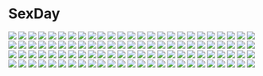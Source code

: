 # SexDay
![](https://konachan.com/image/9049db943dae7794923f58a151069f54/Konachan.com%20-%20283674%202girls%20aqua_eyes%20armor%20beach%20bikini%20blush%20breasts%20choker%20cleavage%20close%20cross%20garter%20gloves%20long_hair%20navel%20piromizu%20purple_hair%20swimsuit%20water.jpg)
![](https://konachan.com/image/fe989a37320bd48ea3371d1975752390/Konachan.com%20-%20176238%20bariko%20blush%20breast_hold%20breasts%20brown_eyes%20brown_hair%20kaga_%28kancolle%29%20navel%20nipples%20open_shirt%20panties%20panty_pull%20ponytail%20short_hair%20underwear%20wet.jpg)
![](https://konachan.com/jpeg/6193495419921d03678b3e1cb3fa6e3a/Konachan.com%20-%20218733%20brown_eyes%20brown_hair%20dress%20game_cg%20long_hair%20reminiscence%20summer_dress%20tagme_%28character%29%20tigre_soft%20tomose_shunsaku.jpg)
![](https://konachan.com/image/786f01ba0ebb2b02cc0cc6a9847def1c/Konachan.com%20-%20258355%20ass%20azur_lane%20blush%20braids%20breasts%20clouds%20doggirl%20fang%20gloves%20long_hair%20no_bra%20panties%20red_eyes%20sky%20socks%20tail%20underboob%20underwear%20water%20weapon.jpg)
![](https://konachan.com/jpeg/8fed555c7761bbcc446e1aea34734cfd/Konachan.com%20-%20256509%20annin_doufu%20bow%20brown_eyes%20building%20city%20gloves%20gray_hair%20headband%20idolmaster%20leaves%20loli%20narumiya_yume%20navel%20skirt%20thighhighs%20tree%20wand.jpg)
![](https://konachan.com/image/c1c31a4c5569d4f6aa224e1764625ba4/Konachan.com%20-%2034469%20itoshiki_nozomu%20sayonara_zetsubou_sensei.jpg)
![](https://konachan.com/jpeg/6f343e3ce17895bb18a158dc0650ce4d/Konachan.com%20-%20213407%20bow%20brown_hair%20cropped%20dress%20fire%20flowers%20orange_eyes%20reiuji_utsuho%20sunflower%20touhou%20usui_ryuu%20waifu2x%20wings.jpg)
![](https://konachan.com/jpeg/45de5661ff1df0071dd8364a988f0cc1/Konachan.com%20-%20253577%20apron%20breasts%20brown%20food%20logo%20miyabi_%28senran_kagura%29%20ribbons%20senran_kagura%20short_hair%20tagme_%28artist%29%20white_hair%20yellow_eyes.jpg)
![](https://konachan.com/image/d3ca635137f926ff2ebe7db875b15eb4/Konachan.com%20-%2082891%2077gl%20animal%20bear%20dress%20drink%20food%20hat%20hong_meiling%20izayoi_sakuya%20maid%20panda%20red_eyes%20remilia_scarlet%20touhou%20vampire%20wings.jpg)
![](https://konachan.com/image/de5b272f1e92adf437858d4c7dec2477/Konachan.com%20-%20157802%20blonde_hair%20desert%20game_cg%20jpeg_artifacts%20landscape%20minato_miu%20moon%20night%20sakura_sakimashita%20scenic%20sorahane.jpg)
![](https://konachan.com/jpeg/1998edecbb1de2a6ff677ab6294507e9/Konachan.com%20-%2099645%20akemi_homura%20kaname_madoka%20kyuubee%20mahou_shoujo_madoka_magica%20miki_sayaka%20sakura_kyouko%20tomoe_mami%20utm.jpg)
![](https://konachan.com/image/d995ddda9eecd4d69d2ace0bc07500ce/Konachan.com%20-%20296901%20animal%20anthropomorphism%20girls_frontline%20gray_hair%20gun%20long_hair%20ndtwofives%20pantyhose%20scarf%20shorts%20signed%20twintails%20weapon%20white.jpg)
![](https://konachan.com/jpeg/fde327450f891b472ab8e8fb20c6fd4c/Konachan.com%20-%20220750%20akuma_no_memochou%3A_chicken-kun_haikyuu_shoujo_to_yume_wo_miru%20game_cg%20hatachi%20tagme_%28character%29.jpg)
![](https://konachan.com/jpeg/b916035966941d0a8bd1c0cff22008f5/Konachan.com%20-%20136526%20ayanami_rei%20nagisa_kaworu%20neon_genesis_evangelion%20soryu_asuka_langley%20watermark.jpg)
![](https://konachan.com/image/6001f7cab90d46be4cebc03207feb894/Konachan.com%20-%20264316%20ara_haan%20breasts%20cleavage%20couch%20dress%20elsword%20flowers%20hamericano%20long_hair%20multiple_tails%20red_eyes%20rose%20tail%20white_hair.jpg)
![](https://konachan.com/image/09e282abddeaacb8996d5b6a7b2c5251/Konachan.com%20-%20197575%20blonde_hair%20blue_eyes%20glasses%20pantyhose%20saenai_heroine_no_sodatekata%20sawamura_spencer_eriri%20school_uniform%20twintails.jpg)
![](https://konachan.com/image/a429e9c486944a0aa599fdfb5fc9d5cf/Konachan.com%20-%2064503%20murasa_minamitsu%20touhou%20yoshioka_yoshiko.jpg)
![](https://konachan.com/image/e06e9519af6dee726aeb5c9d3ee46639/Konachan.com%20-%20102585%202girls%20loli%20sairenji_haruna%20to_love_ru%20yuuki_mikan.jpg)
![](https://konachan.com/image/cb8574c59448595d4e0938710d1f75b3/Konachan.com%20-%20296777%20aliasing%20blue_eyes%20boots%20cape%20christmas%20dress%20gloves%20gray_hair%20group%20hat%20long_hair%20necklace%20pink_eyes%20red_eyes%20short_hair%20sketch%20twintails%20wristwear.jpg)
![](https://konachan.com/jpeg/fd9f4b71abc6a5d36aa0e9467f065785/Konachan.com%20-%20302093%20anmi%20anthropomorphism%20blonde_hair%20blue_eyes%20breasts%20bubbles%20cleavage%20cropped%20original%20scan%20underwater%20water.jpg)
![](https://konachan.com/jpeg/4bff512ce85f61fa261b7848855c14ba/Konachan.com%20-%20162400%20blue_eyes%20blue_hair%20blush%20date_a_live%20yoshino_%28date_a_live%29.jpg)
![](https://konachan.com/image/f8d2b0b92989d026a25272d55161255e/Konachan.com%20-%20234534%20animal%20bicycle%20bird%20black_eyes%20black_hair%20clouds%20grass%20male%20more_%28company%29%20short_hair%20skirt%20sky%20sunset%20thighhighs%20tie%20watermark%20zettai_ryouiki.jpg)
![](https://konachan.com/image/b949d33451d24430fe74441fb3b11c3d/Konachan.com%20-%2050914%20k-on%21%20nakano_azusa.jpg)
![](https://konachan.com/jpeg/3ed56833512a5fb14a0605bb17291ec0/Konachan.com%20-%20129733%20barefoot%20bath%20bathtub%20black_hair%20blonde_hair%20flat_chest%20green_eyes%20kantoku%20loli%20male%20nisemonogatari%20nude%20oshino_shinobu%20pointed_ears%20yellow_eyes.jpg)
![](https://konachan.com/image/d2bc9cecee8a5e45d1e0245499994f81/Konachan.com%20-%20188153%20jpeg_artifacts%20moon%20nauimusuka%20original%20planet%20scenic%20space%20stairs%20stars.jpg)
![](https://konachan.com/jpeg/8766a8dad81082c631fbcb25328029e4/Konachan.com%20-%20216647%202girls%20breasts%20cleavage%20game_cg%20inugami_kira%20majo_koi_nikki%20moon%20night%20qoobrand%20sakurazaka_keiko%20tagme%20tagme_%28character%29.jpg)
![](https://konachan.com/image/dcccb8985ba8cf1e75c2cacc72bde2f8/Konachan.com%20-%20111182%20bikini%20corticarte_apa_lagranges%20kannatsuki_noboru%20long_hair%20red_hair%20shinkyoku_soukai_polyphonica%20swimsuit.jpg)
![](https://konachan.com/jpeg/3883483fd24f11c14742c4d16eb89760/Konachan.com%20-%20195823%20blonde_hair%20clouds%20flowers%20game_cg%20green_eyes%20ponytail%20sakura_angels%20sayaka_%28sakura_angels%29%20sky%20sport%20tree%20wanaca%20winged_cloud.jpg)
![](https://konachan.com/jpeg/4450b4a822bda32788ca2c65f3202481/Konachan.com%20-%20262575%20bath%20black_hair%20blue_eyes%20breasts%20navel%20nude%20onsen%20original%20short_hair%20tentsu%20towel%20tree%20water%20winter.jpg)
![](https://konachan.com/image/740d50d7652b7f4bcd336009737bb811/Konachan.com%20-%2071474%20black_hair%20blush%20brown_hair%20building%20headphones%20original%20school_uniform%20short_hair%20snow%20socks.jpg)
![](https://konachan.com/image/82f8c35d8e3193c0c85b644753c123ca/Konachan.com%20-%2079373%20angel_beats%21%20hinata_hideki%20nakamura_yuri%20naoi_ayato%20noda%20ooyama%20otonashi_yuzuru%20shiina%20tachibana_kanade%20takamatsu%20tk%20wings%20yui_%28angel_beats%21%29.jpg)
![](https://konachan.com/jpeg/067eb340a67d14795cb4c6ee025dc444/Konachan.com%20-%20251983%202girls%20aqua_eyes%20blush%20catgirl%20choker%20fang%20gothic%20headdress%20kanora%20lalafell%20loli%20long_hair%20miqo%27te%20ponytail%20ribbons%20short_hair%20signed%20tattoo%20waifu2x.jpg)
![](https://konachan.com/image/7bd248234458690f412513c3743af23b/Konachan.com%20-%2012664%20tagme.jpg)
![](https://konachan.com/image/2d3ce771d25b7c390b7aec5aee18117f/Konachan.com%20-%2027758%20higurashi_no_naku_koro_ni%20houjou_satoko.jpg)
![](https://konachan.com/image/53c8e841e96eacb962a07b924d332cb9/Konachan.com%20-%20290714%20blue_eyes%20brown_eyes%20cake%20cat_smile%20catgirl%20flat_chest%20flowers%20food%20long_hair%20maid%20nekopara%20pink_hair%20ribbons%20sayori%20tail%20twintails%20waitress.jpg)
![](https://konachan.com/image/2740e082f40c8347fec00e2289cc5357/Konachan.com%20-%20137633%20anikix%20aqua_hair%20blonde_hair%20blue_eyes%20goggles%20long_hair%20mecha%20original%20pink_eyes%20sky%20twintails.jpg)
![](https://konachan.com/image/eef271ca38a132aee788e1de516db7ae/Konachan.com%20-%2080737%20akiyama_mio%20bikini%20hirasawa_yui%20k-on%21%20kotobuki_tsumugi%20nakano_azusa%20rakuhei%20swimsuit%20tainaka_ritsu%20water%20wet.jpg)
![](https://konachan.com/jpeg/d13a761476bfe1e539efcd0b703f81e9/Konachan.com%20-%20300293%20aqua_eyes%20breasts%20fajyobore323%20headband%20long_hair%20original%20white%20white_hair.jpg)
![](https://konachan.com/image/cbc185960ebf1f7b6d4e73ed932f91d6/Konachan.com%20-%20206142%202girls%20blue_eyes%20blush%20braids%20breasts%20food%20long_hair%20nipples%20nude%20ponytail%20pussy%20red_eyes%20red_hair%20taiyaki%20to_love_ru%20topless%20uncensored%20yuri.jpg)
![](https://konachan.com/jpeg/f29bc584c3b707f25a0ea3bd3b9256e8/Konachan.com%20-%20216864%20clouds%20dress%20green_eyes%20green_hair%20mitu_yang%20onepunch_man%20short_hair%20sky%20tatsumaki_%28onepunch_man%29%20waifu2x%20water.jpg)
![](https://konachan.com/jpeg/e632664e99120b4ce1ca88cb51c91428/Konachan.com%20-%20271502%202girls%20aliasing%20guri1105%20hatsune_miku%20ia%20long_hair%20shoujo_ai%20twintails%20vocaloid.jpg)
![](https://konachan.com/jpeg/2de748d7901ea2d3545b3a7484049997/Konachan.com%20-%20158645%20animal%20aym%20bird%20crown%20dragon%20drink%20fairy%20food%20glasses%20gray_eyes%20gray_hair%20group%20hat%20original%20pink_hair%20ponytail%20red_eyes%20red_hair%20tie%20tree%20wolf.jpg)
![](https://konachan.com/image/1ae71ba591ca0e9d1213a9f93d92a6a0/Konachan.com%20-%2038890%20gouen_no_soleil%20rokushiki_ouka%20skyfish.jpg)
![](https://konachan.com/jpeg/ac7996990dc997dd2f1c9499824e744d/Konachan.com%20-%20123162%20bomi%20game_cg%20molamola_software%20omae_no_pantsu_wa_nani-iro_da%21%20shima_sako.jpg)
![](https://konachan.com/image/ed32b886d40a70fa2112c97d35830704/Konachan.com%20-%2086994%20blonde_hair%20breasts%20cleavage%20dress%20elbow_gloves%20erect_nipples%20fate_%28series%29%20garter_belt%20gloves%20green_eyes%20saber%20skirt%20skirt_lift%20thighhighs.jpg)
![](https://konachan.com/image/bfcae5b1f8722b8a0f139f9e83285cfe/Konachan.com%20-%20159067%20armor%20gun%20kome%20male%20original%20weapon.jpg)
![](https://konachan.com/image/d431b9c849f2871d70ebbe14a83fd64a/Konachan.com%20-%20108848%20asahina_mikuru%20group%20koizumi_itsuki%20kuinji_51go%20kyon%20male%20nagato_yuki%20suzumiya_haruhi%20suzumiya_haruhi_no_yuutsu.jpg)
![](https://konachan.com/jpeg/8745fff4005a6841a40123573ce080dd/Konachan.com%20-%20306721%20anthropomorphism%20blonde_hair%20blush%20cyan%20dress%20kantai_collection%20long_hair%20nyum%20red_eyes%20yuudachi_%28kancolle%29.jpg)
![](https://konachan.com/image/9f4d4a924440045df0c7d5602821a54a/Konachan.com%20-%2092324%20animal%20animal_ears%20black_hair%20bunny_ears%20bunnygirl%20fan%20hayama_eishi%20japanese_clothes%20kimono%20long_hair%20original%20rabbit.jpg)
![](https://konachan.com/jpeg/f7752a63a61961eddc12a8653bb3da00/Konachan.com%20-%20214686%202girls%20aliasing%20aqua_eyes%20aqua_hair%20cherry%20food%20fruit%20hatsune_miku%20long_hair%20megurine_luka%20mimengfeixue%20pink_hair%20twintails%20vocaloid.jpg)
![](https://konachan.com/jpeg/702e8ac6b0b563c018b8fb675ae63b2e/Konachan.com%20-%20145549%202girls%20alice_margatroid%20blonde_hair%20blush%20book%20bow%20dress%20hat%20heri%20long_hair%20pantyhose%20pink_eyes%20purple_hair%20ribbons%20short_hair%20tie%20touhou%20yellow_eyes.jpg)
![](https://konachan.com/jpeg/1cc9358e69a366f38f8966e7817c2752/Konachan.com%20-%20269515%20barefoot%20dark_skin%20elena%20rg%20street_fighter.jpg)
![](https://konachan.com/image/e2674c19a56bd9b9df3c506df48d01c0/Konachan.com%20-%20199830%20black_hair%20joseph_lee%20jpeg_artifacts%20long_hair%20original%20petals%20pixiv_fantasia%20weapon.jpg)
![](https://konachan.com/image/313422487efcd9d990e221975024f9b0/Konachan.com%20-%20152730%20all_male%20animal%20bandage%20blue_eyes%20japanese_clothes%20jpeg_artifacts%20kimono%20male%20original%20purple_eyes%20ribbons%20unodu%20white_hair%20wolf.jpg)
![](https://konachan.com/jpeg/9c07aee0dbb410a59547aa253d346a0a/Konachan.com%20-%20217432%202girls%20aqua_hair%20bow%20butterfly%20gloves%20hat%20hatsune_miku%20long_hair%20magnet_%28vocaloid%29%20megurine_luka%20pink_hair%20tattoo%20twintails%20vocaloid%20waifu2x.jpg)
![](https://konachan.com/image/0f8ee4b7f6908c16c0b3e074707d0492/Konachan.com%20-%20240895%20asanokawa%20blonde_hair%20breasts%20chain%20fate_grand_order%20fate_%28series%29%20flowers%20garter_belt%20green_eyes%20nero_claudius_%28fate%29%20petals%20short_hair.jpg)
![](https://konachan.com/image/cff3d087205e9ee6ec2fdb26307cccb0/Konachan.com%20-%20165881%20black_hair%20blood_lad%20charlie_blood_staz%20jpeg_artifacts%20kiss%20kneehighs%20male%20school_uniform%20yanagi_fuyumi.jpg)
![](https://konachan.com/image/923fa5cddcabd3bd488fd6be022eb329/Konachan.com%20-%20300641%20aliasing%20ass%20bike_shorts%20blue_eyes%20bra%20cameltoe%20red_hair%20shadowsoforacle%20short_hair%20shorts%20skintight%20skirt%20underwear%20undressing%20upskirt%20yasaka_hitsugi.jpg)
![](https://konachan.com/jpeg/78dfea1527bc5c45f4004647c24e42e5/Konachan.com%20-%20292205%20azur_lane%20barefoot%20blush%20bra%20breasts%20headband%20navel%20nipples%20no_bra%20nopan%20open_shirt%20panties%20red_eyes%20ribbons%20short_hair%20underwear%20white_hair.jpg)
![](https://konachan.com/image/5bb12cfa7090fc50a67642f70e9520e7/Konachan.com%20-%20297379%20barefoot%20dress%20flowers%20hat%20leaves%20long_hair%20rose%20tree%20ukai_saki.jpg)
![](https://konachan.com/jpeg/7d17397a2e107cd6113173af9ab8f68c/Konachan.com%20-%20230598%20animal_ears%20ass%20blonde_hair%20fast-runner-2024%20hoodie%20naala%20original%20panties%20red_eyes%20striped_panties%20tail%20twintails%20underwear%20white.jpg)
![](https://konachan.com/image/0ea02c0a84f932bbd1b50c0c14e543d4/Konachan.com%20-%2029306%20nia_teppelin%20tengen_toppa_gurren_lagann.jpg)
![](https://konachan.com/jpeg/eea88aecc46b6fab92d572e655d65c5b/Konachan.com%20-%20273138%20anthropomorphism%20breasts%20brown_hair%20cleavage%20flower_knight_girl%20katana%20mizunashi_%28second_run%29%20red_eyes%20short_hair%20sword%20weapon.jpg)
![](https://konachan.com/image/6957820f55d060cfce6bbd68e082b3a7/Konachan.com%20-%20183644%20animal_ears%20ass%20catgirl%20elbow_gloves%20fatkewell%20flowers%20garter%20garter_belt%20gloves%20original%20panties%20ribbons%20rose%20stockings%20tail%20underwear.jpg)
![](https://konachan.com/jpeg/c9786e1b387e4474c38890c6d90e7bd7/Konachan.com%20-%20229557%20breasts%20brown_hair%20choker%20cleavage%20close%20hasu_%28hk_works%29%20magic%20original%20short_hair%20twintails%20waifu2x.jpg)
![](https://konachan.com/image/df5a5951dad269200438974c5dd8e3cf/Konachan.com%20-%20109435%20bikini%20blonde_hair%20blue_hair%20green_hair%20macross%20macross_frontier%20male%20ranka_lee%20saotome_alto%20sheryl_nome%20swimsuit%20water.jpg)
![](https://konachan.com/jpeg/4a030c3e718807c5d0dd6575cbe3ebbd/Konachan.com%20-%20192910%20ao_no_kanata_no_four_rhythm%20cross%20game_cg%20kagami_aoi%20necklace%20purple_hair%20short_hair%20sprite%20suzumori%20yellow_eyes%20yuuki_itsuka.jpg)
![](https://konachan.com/jpeg/3248d6a9ccf7c5f5be5b759b9e4469a9/Konachan.com%20-%20281306%20bicolored_eyes%20collar%20demon%20eyepatch%20gray_hair%20honey_strap%20horns%20moon%20sekishiro_mico%20short_hair%20sky%20stars%20tunamayochan.jpg)
![](https://konachan.com/image/425a964cc9cfe03415900173623c3610/Konachan.com%20-%2099013%20adachi_tooru%20persona%20persona_4%20tagme.jpg)
![](https://konachan.com/image/fe1a1e046348c6bced92ce19c0218803/Konachan.com%20-%20157755%20crazypen%20guitar%20gumi%20instrument%20microphone%20vocaloid.jpg)
![](https://konachan.com/image/2a3c607257d364e4ea94bcb3e8615c66/Konachan.com%20-%2026506%20franky%20monkey_d_luffy%20nami%20nico_robin%20one_piece%20roronoa_zoro%20sanji%20tony_tony_chopper%20usopp.jpeg)
![](https://konachan.com/image/4eb044cbda4262c362fd213f17a44fec/Konachan.com%20-%2036290%202girls%20bunnygirl%20reisen_udongein_inaba%20saigyouji_yuyuko%20sakurazawa_izumi%20touhou.jpg)
![](https://konachan.com/image/287edd7690bdc284752977237bc1aa29/Konachan.com%20-%20267841%20animal%20bat%20breasts%20building%20cage%20clouds%20flat_chest%20gloves%20nipples%20nude%20pussy%20red_eyes%20short_hair%20signed%20sky%20thighhighs%20uncensored%20watermark%20wings.jpg)
![](https://konachan.com/image/78d3f2a7b32171ff353c0673db799f93/Konachan.com%20-%2080832%20brown_eyes%20japanese_clothes%20jpeg_artifacts%20katana%20kimono%20long_hair%20muv-luv%20purple_eyes%20sword%20takamura_yui%20weapon%20zoom_layer.jpg)
![](https://konachan.com/jpeg/b7fa7ed73d6589de87193dca14de5c69/Konachan.com%20-%20128944%20izumi_tsubasu%20scan%20tagme.jpg)
![](https://konachan.com/image/9e524f2cbccf64a48f726ea0d8671e60/Konachan.com%20-%20279512%20breasts%20brown_hair%20cleavage%20flowers%20gloves%20long_hair%20original%20panties%20pixiv_fantasia%20purple_eyes%20signed%20swd3e2%20thighhighs%20underwear%20watermark.jpg)
![](https://konachan.com/image/29d5d6c5c0e84850f465b85ec97ce558/Konachan.com%20-%20299786%20akchu%20black_hair%20breasts%20brown_eyes%20brown_hair%20long_hair%20male%20original%20short_hair%20twintails.jpg)
![](https://konachan.com/image/37a70539fb97d0aa557d15a67f5c91ad/Konachan.com%20-%20299203%20bed%20blush%20breasts%20bunny%20bunny_ears%20bunnygirl%20candy%20choker%20lollipop%20long_hair%20navel%20no_bra%20original%20phone%20pink_hair%20skirt%20sleeping%20twintails%20underboob.jpg)
![](https://konachan.com/image/06d9c285ba2d06e65ecfcdd6bba171f5/Konachan.com%20-%2078485%20jpeg_artifacts%20mobile_suit_gundam%20mobile_suit_gundam_00%20nena_trinity.jpg)
![](https://konachan.com/image/1d96134ad77d6030947ec6f9ee63562e/Konachan.com%20-%20100855%20barefoot%20fujiwara_no_mokou%20gray_hair%20naturalton%20touhou%20white.jpg)
![](https://konachan.com/image/5cd093f41665277f1dbb9cd90d83f4d3/Konachan.com%20-%20215418%20blonde_hair%20dress%20flowers%20fuu_kotora%20instrument%20long_hair%20original%20rose%20violin%20wings.jpg)
![](https://konachan.com/jpeg/a91d6239b7873a177be2fe925cba8615/Konachan.com%20-%20148789%20black_hair%20blue_eyes%20breasts%20feng%20game_cg%20hoshizora_e_kakaru_hashi%20hoshizora_e_kakaru_hashi_aa%20japanese_clothes%20long_hair%20nipples%20yorozu_senka.jpg)
![](https://konachan.com/image/51f980333e277a331c1c38768cbb42ab/Konachan.com%20-%20148950%20kagamine_len%20kagamine_rin%20leeannpippisum%20male%20vocaloid.jpg)
![](https://konachan.com/image/61afc7c78b5a7bff70a0938b669a5643/Konachan.com%20-%20261908%20anal%20black_hair%20breasts%20dark_skin%20group%20handjob%20nipples%20open_shirt%20orange_eyes%20penis%20pussy%20sex%20short_hair%20sketch%20thighhighs%20uncensored%20watermark.jpg)
![](https://konachan.com/image/32c9d2082186d35b7d9cc79623b60970/Konachan.com%20-%20270470%20armor%20bed%20blonde_hair%20braids%20fate_%28series%29%20green_eyes%20panties%20panty_pull%20pussy%20see_through%20short_hair%20spread_legs%20underwear%20wa_%28genryusui%29.jpg)
![](https://konachan.com/jpeg/2e80f5f71bfd178e5205ef4e8fcd9bc6/Konachan.com%20-%20241425%20boots%20breasts%20cleavage%20fate_grand_order%20fate_%28series%29%20gloves%20gradient%20gray_hair%20navel%20nian%20open_shirt%20short_hair%20sword%20weapon%20yellow_eyes.jpg)
![](https://konachan.com/image/87e8e1eafca2cfc2c120a88cc07e049a/Konachan.com%20-%20109966%20bow%20brown_hair%20hat%20himekaidou_hatate%20red_eyes%20skirt%20taketora%20thighhighs%20touhou%20twintails%20wink.jpg)
![](https://konachan.com/jpeg/4797289c2e3fb5df55497e1aede71a61/Konachan.com%20-%20211216%20black_hair%20breast_grab%20censored%20game_cg%20hulotte%20ikegami_akane%20male%20nipples%20nude%20penis%20pussy_juice%20red_eyes%20sex%20takamiya_nanaka.jpg)
![](https://konachan.com/image/658d1a931673ee63d201e7bda60d54d8/Konachan.com%20-%20118145%20gumi%20vocaloid.jpg)
![](https://konachan.com/image/029acee38495813405992e48e2aa5e69/Konachan.com%20-%20154352%20all_male%20animal_ears%20black_hair%20catboy%20kanna_%28artist%29%20long_hair%20male.jpg)
![](https://konachan.com/jpeg/72202a5f983404ca4f2b084bad0eb100/Konachan.com%20-%20167541%20bikini%20blonde_hair%20blue_eyes%20blush%20favorite%20flat_chest%20gt%20irotoridori_no_sekai%20long_hair%20nikaidou_sora%20swimsuit%20water%20watermark%20wet.jpg)
![](https://konachan.com/image/c061a1e696e4c27b6f5783c62ea3e4a3/Konachan.com%20-%20102526%20blue_eyes%20blue_hair%20cape%20mahou_shoujo_madoka_magica%20miki_sayaka%20ni_%282shi%29%20sword%20tears%20weapon.jpg)
![](https://konachan.com/image/343526c986f4a5b9fc06c98ad74cbd91/Konachan.com%20-%2088448%20akira_kaburagi_regendorf%20close%20dance_in_the_vampire_bund.jpg)
![](https://konachan.com/jpeg/95854c1e7edc55d471f041a47b5aedd9/Konachan.com%20-%20227306%20love_live%21_school_idol_project%20satou_kuuki%20yazawa_nico%20zoom_layer.jpg)
![](https://konachan.com/jpeg/ab70ecf02efd61e6bb31e0bc088b76e0/Konachan.com%20-%20233254%20bed%20blush%20bra%20brown_eyes%20brown_hair%20cameltoe%20flat_chest%20hanami_yuzuka%20kokekokko_coma%20loli%20navel%20panties%20short_hair%20underwear%20wristwear.jpg)
![](https://konachan.com/jpeg/ef0a834b2d409a92536f268535783936/Konachan.com%20-%2031287%20blue_hair%20game_cg%20lyrical_lyric%20marmalade%20mikeou%20purple_eyes%20school_uniform%20takami_rin%20zettai_ryouiki.jpg)
![](https://konachan.com/jpeg/7705d0505fdc18f1da39c0e8ef620cbe/Konachan.com%20-%20172714%20black_eyes%20black_hair%20brown_hair%20ensemble_%28company%29%20game_cg%20long_hair%20mutou_kurihito%20naname_nanami%20ojousama_wa_gokigen_naname%20short_hair.jpg)
![](https://konachan.com/image/054905b875c62b94116f079a690c4e8a/Konachan.com%20-%20159305%20an2a%20anthropomorphism%20purple_hair%20siri%20thighhighs.jpg)
![](https://konachan.com/jpeg/765bbd4fa9e677f92abf6cbbd183865d/Konachan.com%20-%20173737%20anthropomorphism%20ass%20barefoot%20blue_hair%20blush%20breasts%20ere_%282516325%29%20i-19_%28kancolle%29%20long_hair%20red_eyes%20school_swimsuit%20swimsuit%20twintails.jpg)
![](https://konachan.com/image/893c3eb9b887461df1bf75a6635e5bc3/Konachan.com%20-%20197821%20breasts%20conceptx%20dress%20drink%20long_hair%20pantyhose%20red_eyes%20red_hair%20watermark.jpg)
